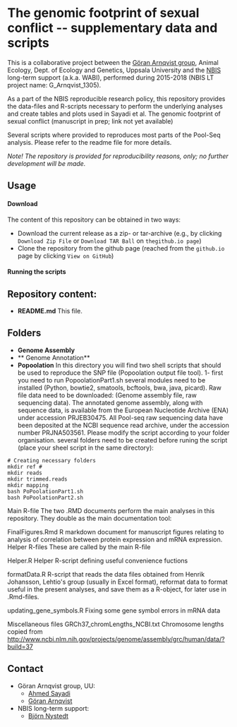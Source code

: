 # The genomic footprint of sexual conflict -- supplementary data and scripts
This is a collaborative project between the [Göran Arnqvist group](http://arnqvist.org/), Animal Ecology, Dept. of Ecology and Genetics, Uppsala University and the [NBIS](https://nbis.se/) long-term support (a.k.a. WABI), performed during 2015-2018 (NBIS LT project name: G_Arnqvist_1305).

As a part of the NBIS reproducible research policy, this repository provides the data-files and R-scripts necessary to perform the underlying analyses and create tables and plots used in Sayadi et al. The genomic footprint of sexual conflict (manuscript in prep; link not yet available)

Several scripts where provided to reproduces most parts of the Pool-Seq analysis. Please refer to the readme file for more details.

*Note! The repository is provided for reproducibility reasons, only; no further development will be made.*

## Usage
#### Download
The content of this repository can be obtained in two ways:
*	Download the current release as a zip- or tar-archive (e.g., by clicking `Download Zip File` or `Download TAR Ball` on `thegithub.io page`)
*	Clone the repository from the github page (reached from the `github.io` page by clicking `View on GitHub`)

#### Running the scripts

## Repository content:
* **README.md** This file.

## Folders
* **Genome Assembly**
* ** Genome Annotation**
* **Popoolation** In this directory you will find two shell scripts that should be used to reproduce the SNP file (Popoolation output file tool).
1- first you need to run PopoolationPart1.sh
several modules need to be installed (Python, bowtie2, smatools, bcftools, bwa, java, picard).
Raw file data need to be downloaded: (Genome assembly file, raw sequencing data).
The annotated genome assembly, along with sequence data, is available from the European Nucleotide Archive (ENA) under accession PRJEB30475.
All Pool-seq raw sequencing data have been deposited at the NCBI sequence read archive, under the accession number PRJNA503561.
Please modify the script according to your folder organisation.
several folders need to be created before runing the script (place your sheel script in the same directory):
```
# Creating necessary folders
mkdir ref #
mkdir reads
mkdir trimmed.reads
mkdir mapping
bash PoPoolationPart1.sh
bash PoPoolationPart2.sh
```

Main R-file
The two .RMD documents perform the main analyses in this repository. They double as the main documentation tool:

FinalFigures.Rmd R markdown document for manuscript figures relating to analysis of correlation between protein expression and mRNA expression.
Helper R-files
These are called by the main R-file

Helper.R Helper R-script defining useful convenience fuctions

formatData.R R-script that reads the data files obtained from Henrik Johansson, Lehtio's group (usually in Excel format), reformat data to format useful in the present analyses, and save them as a R-object, for later use in .Rmd-files.

updating_gene_symbols.R Fixing some gene symbol errors in mRNA data

Miscellaneous files
GRCh37_chromLengths_NCBI.txt Chromosome lengths copied from http://www.ncbi.nlm.nih.gov/projects/genome/assembly/grc/human/data/?build=37

## Contact
* Göran Arnqvist group, UU:
     - [Ahmed Sayadi](mailto:ahmed.sayadi@ebc.uu.se)
     - [Göran Arnqvist](mailto:Goran.Arnqvist@ebc.uu.se)
* NBIS long-term support:
     - [Björn Nystedt](mailto:bjorn.nystedt@scilifelab.se)


